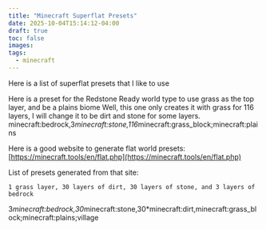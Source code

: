 ```yaml
---
title: "Minecraft Superflat Presets"
date: 2025-10-04T15:14:12-04:00
draft: true
toc: false
images:
tags:
  - minecraft
---
```


Here is a list of superflat presets that I like to use

Here is a preset for the Redstone Ready world type to use grass as the top layer, and be a plains biome
Well, this one only creates it with grass for 116 layers, I will change it to be dirt and stone for some layers.
minecraft:bedrock,3*minecraft:stone,116*minecraft:grass_block;minecraft:plains

Here is a good website to generate flat world presets: [https://minecraft.tools/en/flat.php](https://minecraft.tools/en/flat.php)

List of presets generated from that site:

    1 grass layer, 30 layers of dirt, 30 layers of stone, and 3 layers of bedrock

3*minecraft:bedrock,30*minecraft:stone,30*minecraft:dirt,minecraft:grass_block;minecraft:plains;village

